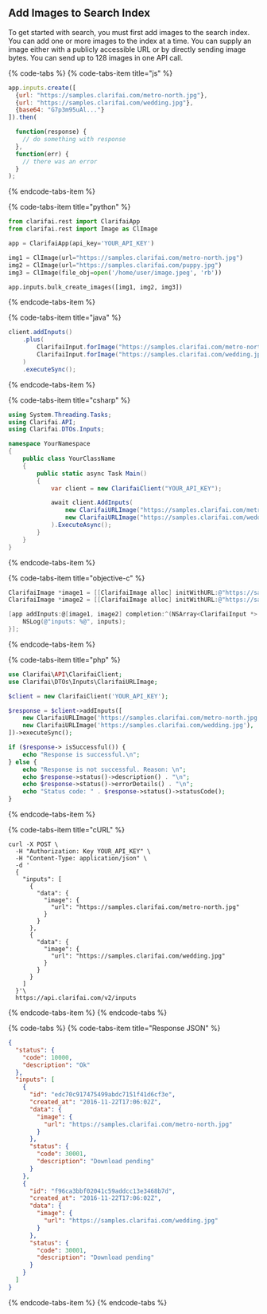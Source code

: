 ## Add Images to Search Index

To get started with search, you must first add images to the search index. You can add one or more images to the index at a time. You can supply an image either with a publicly accessible URL or by directly sending image bytes. You can send up to 128 images in one API call.

{% code-tabs %}
{% code-tabs-item title="js" %}
```js
app.inputs.create([
  {url: "https://samples.clarifai.com/metro-north.jpg"},
  {url: "https://samples.clarifai.com/wedding.jpg"},
  {base64: "G7p3m95uAl..."}
]).then(

  function(response) {
    // do something with response
  },
  function(err) {
    // there was an error
  }
);
```
{% endcode-tabs-item %}

{% code-tabs-item title="python" %}
```python
from clarifai.rest import ClarifaiApp
from clarifai.rest import Image as ClImage

app = ClarifaiApp(api_key='YOUR_API_KEY')

img1 = ClImage(url="https://samples.clarifai.com/metro-north.jpg")
img2 = ClImage(url="https://samples.clarifai.com/puppy.jpg")
img3 = ClImage(file_obj=open('/home/user/image.jpeg', 'rb'))

app.inputs.bulk_create_images([img1, img2, img3])
```
{% endcode-tabs-item %}

{% code-tabs-item title="java" %}
```java
client.addInputs()
    .plus(
        ClarifaiInput.forImage("https://samples.clarifai.com/metro-north.jpg"),
        ClarifaiInput.forImage("https://samples.clarifai.com/wedding.jpg")
    )
    .executeSync();
```
{% endcode-tabs-item %}

{% code-tabs-item title="csharp" %}
```csharp
using System.Threading.Tasks;
using Clarifai.API;
using Clarifai.DTOs.Inputs;

namespace YourNamespace
{
    public class YourClassName
    {
        public static async Task Main()
        {
            var client = new ClarifaiClient("YOUR_API_KEY");

            await client.AddInputs(
                new ClarifaiURLImage("https://samples.clarifai.com/metro-north.jpg"),
                new ClarifaiURLImage("https://samples.clarifai.com/wedding.jpg")
            ).ExecuteAsync();
        }
    }
}
```
{% endcode-tabs-item %}

{% code-tabs-item title="objective-c" %}
```objective-c
ClarifaiImage *image1 = [[ClarifaiImage alloc] initWithURL:@"https://samples.clarifai.com/metro-north.jpg"];
ClarifaiImage *image2 = [[ClarifaiImage alloc] initWithURL:@"https://samples.clarifai.com/wedding.jpg"];

[app addInputs:@[image1, image2] completion:^(NSArray<ClarifaiInput *> *inputs, NSError *error) {
    NSLog(@"inputs: %@", inputs);
}];
```
{% endcode-tabs-item %}

{% code-tabs-item title="php" %}
```php
use Clarifai\API\ClarifaiClient;
use Clarifai\DTOs\Inputs\ClarifaiURLImage;

$client = new ClarifaiClient('YOUR_API_KEY');

$response = $client->addInputs([
    new ClarifaiURLImage('https://samples.clarifai.com/metro-north.jpg'),
    new ClarifaiURLImage('https://samples.clarifai.com/wedding.jpg'),
])->executeSync();

if ($response-> isSuccessful()) {
    echo "Response is successful.\n";
} else {
    echo "Response is not successful. Reason: \n";
    echo $response->status()->description() . "\n";
    echo $response->status()->errorDetails() . "\n";
    echo "Status code: " . $response->status()->statusCode();
}
```
{% endcode-tabs-item %}

{% code-tabs-item title="cURL" %}
```cURL
curl -X POST \
  -H "Authorization: Key YOUR_API_KEY" \
  -H "Content-Type: application/json" \
  -d '
  {
    "inputs": [
      {
        "data": {
          "image": {
            "url": "https://samples.clarifai.com/metro-north.jpg"
          }
        }
      },
      {
        "data": {
          "image": {
            "url": "https://samples.clarifai.com/wedding.jpg"
          }
        }
      }
    ]
  }'\
  https://api.clarifai.com/v2/inputs
```
{% endcode-tabs-item %}
{% endcode-tabs %}

{% code-tabs %}
{% code-tabs-item title="Response JSON" %}
```json
{
  "status": {
    "code": 10000,
    "description": "Ok"
  },
  "inputs": [
    {
      "id": "edc70c917475499abdc7151f41d6cf3e",
      "created_at": "2016-11-22T17:06:02Z",
      "data": {
        "image": {
          "url": "https://samples.clarifai.com/metro-north.jpg"
        }
      },
      "status": {
        "code": 30001,
        "description": "Download pending"
      }
    },
    {
      "id": "f96ca3bbf02041c59addcc13e3468b7d",
      "created_at": "2016-11-22T17:06:02Z",
      "data": {
        "image": {
          "url": "https://samples.clarifai.com/wedding.jpg"
        }
      },
      "status": {
        "code": 30001,
        "description": "Download pending"
      }
    }
  ]
}
```
{% endcode-tabs-item %}
{% endcode-tabs %}
